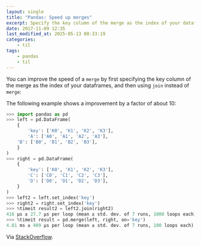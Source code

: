 ```yaml
---
layout: single
title: "Pandas: Speed up merges"
excerpt: Specify the key column of the merge as the index of your dataframes, then join instead of merge
date: 2017-11-09 12:35
last_modified_at: 2025-05-13 00:33:19
categories:
    - til
tags:
    - pandas
    - til
---
```


You can improve the speed of a `merge` by first specifying the key column of the merge
as the index of your dataframes,
and then using `join` instead of `merge`:

The following example shows a improvement by a factor of about 10:

```python
>>> import pandas as pd
>>> left = pd.DataFrame(
    {
        'key': ['K0', 'K1', 'K2', 'K3'],
        'A': ['A0', 'A1', 'A2', 'A3'],
    'B': ['B0', 'B1', 'B2', 'B3'],
    }
)
>>> right = pd.DataFrame(
    {
        'key': ['K0', 'K1', 'K2', 'K3'],
        'C': ['C0', 'C1', 'C2', 'C3'],
        'D': ['D0', 'D1', 'D2', 'D3'],
    }
)
>>> left2 = left.set_index('key')
>>> right2 = right.set_index('key')
>>> %timeit result2 = left2.join(right2)
416 µs ± 27.7 µs per loop (mean ± std. dev. of 7 runs, 1000 loops each)
>>> %timeit result = pd.merge(left, right, on='key')
4.81 ms ± 409 µs per loop (mean ± std. dev. of 7 runs, 100 loops each)

```

Via [StackOverflow](https://stackoverflow.com/a/35785302).
